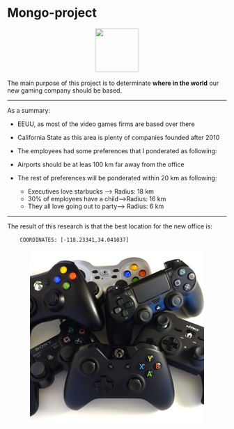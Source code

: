 # Mongo-project


<p align="center">
  <img width="100" height="100" src=INPUT/labs.png?raw=true "Title">
</p>

The main purpose of this project is to determinate **where in the world** our new gaming company should be based.

***

As a summary:

- EEUU, as most of the video games firms are based over there 

- California State as this area is plenty of companies founded after 2010

- The employees had some preferences that I ponderated as following:

- Airports should be at leas 100 km far away from the office
	
- The rest of preferences will be ponderated  within 20 km as following:
	 - Executives love starbucks --> Radius: 18 km
	 - 30% of employees have a child-->Radius: 16 km
	 - They all love going out to party--> Radius: 6 km
		

***


The result of this research is that the best location for the new office is:

		COORDINATES: [-118.23341,34.041037]

<p align="center">
  <img width="400 height="400" src=INPUT/image/videojuego.jpg?raw=true "Title">
</p>















